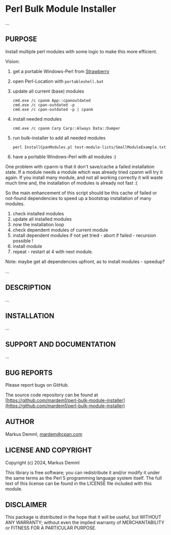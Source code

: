 # Perl Bulk Module Installer

...

## PURPOSE

Install multiple perl modules with some logic to make this more efficient.

Vision:

1. get a portable Windows-Perl from [Strawberry](https://strawberryperl.com/releases.html)

2. open Perl-Location with `portableshell.bat`

3. update all current (base) modules

   ```
   cmd.exe /c cpanm App::cpanoutdated
   cmd.exe /c cpan-outdated -p
   cmd.exe /c cpan-outdated -p | cpanm
   ```

4. install needed modules

   `cmd.exe /c cpanm Carp Carp::Always Data::Dumper`

5. run bulk-installer to add all needed modules

   `perl InstallCpanModules.pl test-module-lists/SmallModuleExample.txt`

6. have a portable Windows-Perl with all modules :)

One problem with cpanm is that it don't save/cache a failed installation state.
If a module needs a module which was already tried cpanm will try it again.
If you install many module, and not all working correctly it will waste much
time and, the installation of modules is already not fast :(

So the main enhancement of this script should be this cache of failed
or not-found dependencies to speed up a bootstrap installation of many modules.

1. check installed modules
2. update all installed modules
3. now the installation loop
4. check dependent modules of current module
5. install dependent modules if not yet tried - abort if failed - recursion possible !
6. install module
7. repeat - restart at 4 with next module.

Note: maybe get all dependencies upfront, as to install modules - speedup?

...

## DESCRIPTION

...

## INSTALLATION

...

## SUPPORT AND DOCUMENTATION

...

## BUG REPORTS

Please report bugs on GitHub.

The source code repository can be found
at [https://github.com/mardem1/perl-bulk-module-installer](https://github.com/mardem1/perl-bulk-module-installer)

## AUTHOR

Markus Demml, mardem@cpan.com

## LICENSE AND COPYRIGHT

Copyright (c) 2024, Markus Demml

This library is free software; you can redistribute it and/or modify it
under the same terms as the Perl 5 programming language system itself.
The full text of this license can be found in the LICENSE file included
with this module.

## DISCLAIMER

This package is distributed in the hope that it will be useful, but WITHOUT
ANY WARRANTY; without even the implied warranty of MERCHANTABILITY or FITNESS
FOR A PARTICULAR PURPOSE.

